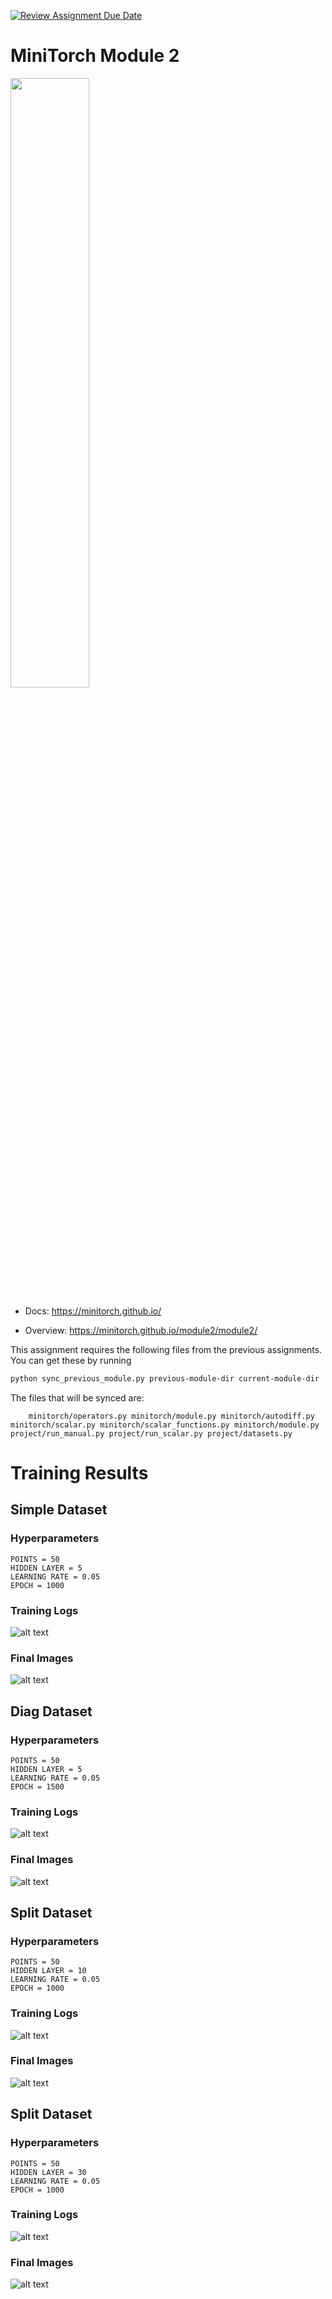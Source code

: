 [![Review Assignment Due Date](https://classroom.github.com/assets/deadline-readme-button-22041afd0340ce965d47ae6ef1cefeee28c7c493a6346c4f15d667ab976d596c.svg)](https://classroom.github.com/a/YFgwt0yY)
# MiniTorch Module 2

<img src="https://minitorch.github.io/minitorch.svg" width="50%">


* Docs: https://minitorch.github.io/

* Overview: https://minitorch.github.io/module2/module2/

This assignment requires the following files from the previous assignments. You can get these by running

```bash
python sync_previous_module.py previous-module-dir current-module-dir
```

The files that will be synced are:

        minitorch/operators.py minitorch/module.py minitorch/autodiff.py minitorch/scalar.py minitorch/scalar_functions.py minitorch/module.py project/run_manual.py project/run_scalar.py project/datasets.py

# Training Results
## Simple Dataset
### Hyperparameters
    POINTS = 50
    HIDDEN LAYER = 5
    LEARNING RATE = 0.05
    EPOCH = 1000
### Training Logs
![alt text](fig/image-2.png)
### Final Images
![alt text](fig/image11.png)

## Diag Dataset

### Hyperparameters
    POINTS = 50
    HIDDEN LAYER = 5
    LEARNING RATE = 0.05
    EPOCH = 1500
### Training Logs
![alt text](fig/image5.png)
### Final Images
![alt text](fig/image4.png)

## Split Dataset

### Hyperparameters
    POINTS = 50
    HIDDEN LAYER = 10
    LEARNING RATE = 0.05
    EPOCH = 1000

### Training Logs
![alt text](fig/image6.png)
### Final Images
![alt text](fig/image7.png)

## Split Dataset

### Hyperparameters
    POINTS = 50
    HIDDEN LAYER = 30
    LEARNING RATE = 0.05
    EPOCH = 1000

### Training Logs
![alt text](fig/image9.png)
### Final Images
![alt text](fig/image10.png)